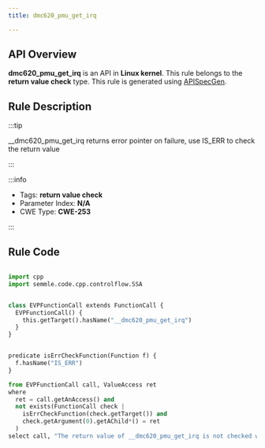 ```yaml
---
title: dmc620_pmu_get_irq

---
```



## API Overview
**dmc620_pmu_get_irq** is an API in **Linux kernel**. This rule belongs to the **return value check** type. This rule is generated using [APISpecGen](../../tools/APISpecGen).
## Rule Description

:::tip

__dmc620_pmu_get_irq returns error pointer on failure, use IS_ERR to check the return value

:::

:::info

- Tags: **return value check**
- Parameter Index: **N/A**
- CWE Type: **CWE-253**

:::

## Rule Code
```python

import cpp
import semmle.code.cpp.controlflow.SSA


class EVPFunctionCall extends FunctionCall {
  EVPFunctionCall() {
    this.getTarget().hasName("__dmc620_pmu_get_irq")
  }
}


predicate isErrCheckFunction(Function f) {
  f.hasName("IS_ERR") 
}

from EVPFunctionCall call, ValueAccess ret
where
  ret = call.getAnAccess() and
  not exists(FunctionCall check |
    isErrCheckFunction(check.getTarget()) and
    check.getArgument(0).getAChild*() = ret
  )
select call, "The return value of __dmc620_pmu_get_irq is not checked with IS_ERR."
    
```